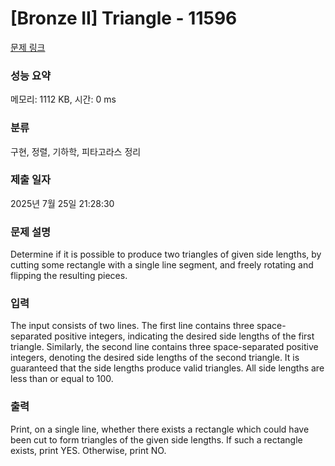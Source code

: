 # [Bronze II] Triangle - 11596 

[문제 링크](https://www.acmicpc.net/problem/11596) 

### 성능 요약

메모리: 1112 KB, 시간: 0 ms

### 분류

구현, 정렬, 기하학, 피타고라스 정리

### 제출 일자

2025년 7월 25일 21:28:30

### 문제 설명

<p>Determine if it is possible to produce two triangles of given side lengths, by cutting some rectangle with a single line segment, and freely rotating and flipping the resulting pieces.</p>

### 입력 

 <p>The input consists of two lines. The first line contains three space-separated positive integers, indicating the desired side lengths of the first triangle. Similarly, the second line contains three space-separated positive integers, denoting the desired side lengths of the second triangle. It is guaranteed that the side lengths produce valid triangles. All side lengths are less than or equal to 100.</p>

### 출력 

 <p>Print, on a single line, whether there exists a rectangle which could have been cut to form triangles of the given side lengths. If such a rectangle exists, print YES. Otherwise, print NO.</p>

